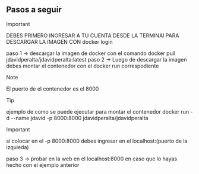 ## Pasos a seguir
>[!IMPORTANT]
>DEBES PRIMERO INGRESAR A TU CUENTA DESDE LA TERMINAl PARA DESCARGAR LA IMAGEN CON docker login

paso 1 -> descargar la imagen de docker con el comando docker pull jdavidperalta/jdavidperalta:latest
paso 2 -> Luego de descargar la imagen debes montar el contenedor con el docker run correspodiente

> [!NOTE]
> El puerto de el contenedor es el 8000

> [!TIP]
> ejemplo de como se puede ejecutar para montar el contenedor docker run -d --name jdavid -p 8000:8000 jdavidperalta/jdavidperalta

> [!IMPORTANT]
> si colocar en el -p 8000:8000 debes ingresar en el localhost:(puerto de la izquieda)

paso 3 -> probar en la web en el localhost:8000 en caso que lo hayas hecho con el ejemplo anterior 
